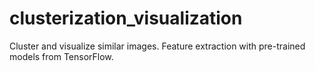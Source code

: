 # clusterization_visualization
Cluster and visualize similar images. Feature extraction with pre-trained models from TensorFlow.
